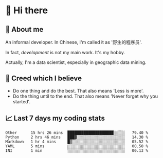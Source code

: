 # 👋 Hi there

## :speech_balloon: About me

An informal developer. In Chinese, I'm called it as '野生的程序员'.

In fact, _development_ is not my main work. It's my hobby.

Actually, I'm a data scientist, especially in geographic data mining.

## :see_no_evil: Creed which I believe

- Do one thing and do the best. That also means 'Less is more'.
- Do the thing until to the end. That also means 'Never forget why you started'.

## :chart_with_upwards_trend: Last 7 days my coding stats

<!--START_SECTION:waka-->
```text
Other      15 hrs 26 mins  ████████████████████░░░░░   79.40 % 
Python     2 hrs 46 mins   ███▓░░░░░░░░░░░░░░░░░░░░░   14.30 % 
Markdown   1 hr 4 mins     █▒░░░░░░░░░░░░░░░░░░░░░░░   05.52 % 
YAML       5 mins          ░░░░░░░░░░░░░░░░░░░░░░░░░   00.50 % 
INI        1 min           ░░░░░░░░░░░░░░░░░░░░░░░░░   00.13 % 
```
<!--END_SECTION:waka-->
